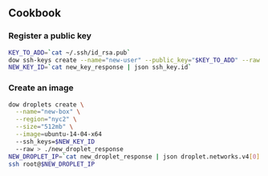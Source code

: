 ## Cookbook

### Register a public key

```bash
KEY_TO_ADD=`cat ~/.ssh/id_rsa.pub`
dow ssh-keys create --name="new-user" --public_key="$KEY_TO_ADD" --raw > ./new_key_response
NEW_KEY_ID=`cat new_key_response | json ssh_key.id`
```

### Create an image

```bash
dow droplets create \
  --name="new-box" \
  --region="nyc2" \
  --size="512mb" \
  --image=ubuntu-14-04-x64
  --ssh_keys=$NEW_KEY_ID
  --raw > ./new_droplet_response
NEW_DROPLET_IP=`cat new_droplet_response | json droplet.networks.v4[0].ip_address`
ssh root@$NEW_DROPLET_IP
```

